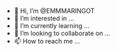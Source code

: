 - 👋 Hi, I’m @EMMMARINGOT
- 👀 I’m interested in ...
- 🌱 I’m currently learning ...
- 💞️ I’m looking to collaborate on ...
- 📫 How to reach me ...

<!---
EMMMARINGOT/EMMMARINGOT is a ✨ special ✨ repository because its `README.md` (this file) appears on your GitHub profile.
You can click the Preview link to take a look at your changes.
--->
